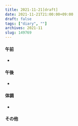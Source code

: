 ```yaml
---
title: 2021-11-21[draft]
date: 2021-11-21T21:00:00+09:00
draft: false
tags: ["diary", ""]
archives: 2021-11
slug: 149769
---
```

#### 午前
- 
#### 午後
- 
#### 体調
- 
#### その他